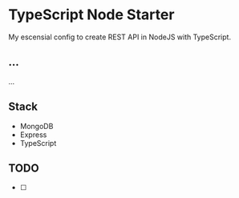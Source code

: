 # TypeScript Node Starter

My escensial config to create REST API in NodeJS with TypeScript.

## ...
...

## Stack
* MongoDB
* Express
* TypeScript

## TODO
- [ ] 